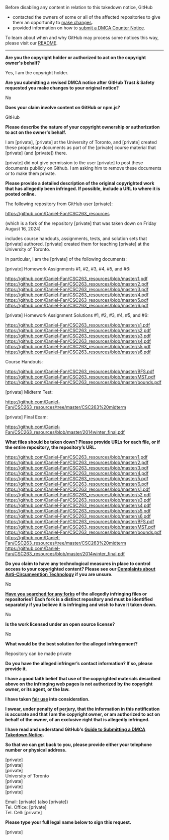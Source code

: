 Before disabling any content in relation to this takedown notice, GitHub
- contacted the owners of some or all of the affected repositories to give them an opportunity to [make changes](https://docs.github.com/en/github/site-policy/dmca-takedown-policy#a-how-does-this-actually-work).
- provided information on how to [submit a DMCA Counter Notice](https://docs.github.com/en/articles/guide-to-submitting-a-dmca-counter-notice).

To learn about when and why GitHub may process some notices this way, please visit our [README](https://github.com/github/dmca/blob/master/README.md#anatomy-of-a-takedown-notice).

---

**Are you the copyright holder or authorized to act on the copyright owner's behalf?**

Yes, I am the copyright holder.

**Are you submitting a revised DMCA notice after GitHub Trust & Safety requested you make changes to your original notice?**

No

**Does your claim involve content on GitHub or npm.js?**

GitHub

**Please describe the nature of your copyright ownership or authorization to act on the owner's behalf.**

I am [private], [private] at the University of Toronto, and [private] created these proprietary documents as part of the [private] course material that [private] (and [private]) there.

[private] did not give permission to the user [private] to post these documents publicly on Github. I am asking him to remove these documents or to make them private.

**Please provide a detailed description of the original copyrighted work that has allegedly been infringed. If possible, include a URL to where it is posted online.**

The following repository from GitHub user [private]:

https://github.com/Daniel-Fan/CSC263_resources

(which is a fork of the repository [private] that was taken down on Friday August 16, 2024)

includes course handouts, assignments, tests, and solution sets that [private] authored. [private] created them for teaching [private] at the University of Toronto.

In particular, I am the [private] of the following documents:

[private] Homework Assignments #1, #2, #3, #4, #5, and #6:

https://github.com/Daniel-Fan/CSC263_resources/blob/master/1.pdf  
https://github.com/Daniel-Fan/CSC263_resources/blob/master/2.pdf  
https://github.com/Daniel-Fan/CSC263_resources/blob/master/3.pdf  
https://github.com/Daniel-Fan/CSC263_resources/blob/master/4.pdf  
https://github.com/Daniel-Fan/CSC263_resources/blob/master/5.pdf  
https://github.com/Daniel-Fan/CSC263_resources/blob/master/6.pdf  

[private] Homework Assignment Solutions #1, #2, #3, #4, #5, and #6:

https://github.com/Daniel-Fan/CSC263_resources/blob/master/s1.pdf  
https://github.com/Daniel-Fan/CSC263_resources/blob/master/s2.pdf  
https://github.com/Daniel-Fan/CSC263_resources/blob/master/s3.pdf  
https://github.com/Daniel-Fan/CSC263_resources/blob/master/s4.pdf  
https://github.com/Daniel-Fan/CSC263_resources/blob/master/s5.pdf  
https://github.com/Daniel-Fan/CSC263_resources/blob/master/s6.pdf  

Course Handouts:

https://github.com/Daniel-Fan/CSC263_resources/blob/master/BFS.pdf  
https://github.com/Daniel-Fan/CSC263_resources/blob/master/MST.pdf  
https://github.com/Daniel-Fan/CSC263_resources/blob/master/bounds.pdf  

[private] Midterm Test:

https://github.com/Daniel-Fan/CSC263_resources/tree/master/CSC263%20midterm

[private] Final Exam:

https://github.com/Daniel-Fan/CSC263_resources/blob/master/2014winter_final.pdf

**What files should be taken down? Please provide URLs for each file, or if the entire repository, the repository’s URL.**

https://github.com/Daniel-Fan/CSC263_resources/blob/master/1.pdf  
https://github.com/Daniel-Fan/CSC263_resources/blob/master/2.pdf  
https://github.com/Daniel-Fan/CSC263_resources/blob/master/3.pdf  
https://github.com/Daniel-Fan/CSC263_resources/blob/master/4.pdf  
https://github.com/Daniel-Fan/CSC263_resources/blob/master/5.pdf  
https://github.com/Daniel-Fan/CSC263_resources/blob/master/6.pdf  
https://github.com/Daniel-Fan/CSC263_resources/blob/master/s1.pdf  
https://github.com/Daniel-Fan/CSC263_resources/blob/master/s2.pdf  
https://github.com/Daniel-Fan/CSC263_resources/blob/master/s3.pdf  
https://github.com/Daniel-Fan/CSC263_resources/blob/master/s4.pdf  
https://github.com/Daniel-Fan/CSC263_resources/blob/master/s5.pdf  
https://github.com/Daniel-Fan/CSC263_resources/blob/master/s6.pdf  
https://github.com/Daniel-Fan/CSC263_resources/blob/master/BFS.pdf  
https://github.com/Daniel-Fan/CSC263_resources/blob/master/MST.pdf  
https://github.com/Daniel-Fan/CSC263_resources/blob/master/bounds.pdf  
https://github.com/Daniel-Fan/CSC263_resources/tree/master/CSC263%20midterm  
https://github.com/Daniel-Fan/CSC263_resources/blob/master/2014winter_final.pdf

**Do you claim to have any technological measures in place to control access to your copyrighted content? Please see our <a href="https://docs.github.com/articles/guide-to-submitting-a-dmca-takedown-notice#complaints-about-anti-circumvention-technology">Complaints about Anti-Circumvention Technology</a> if you are unsure.**

No

**<a href="https://docs.github.com/articles/dmca-takedown-policy#b-what-about-forks-or-whats-a-fork">Have you searched for any forks</a> of the allegedly infringing files or repositories? Each fork is a distinct repository and must be identified separately if you believe it is infringing and wish to have it taken down.**

No

**Is the work licensed under an open source license?**

No

**What would be the best solution for the alleged infringement?**

Repository can be made private

**Do you have the alleged infringer’s contact information? If so, please provide it.**

**I have a good faith belief that use of the copyrighted materials described above on the infringing web pages is not authorized by the copyright owner, or its agent, or the law.**

**I have taken <a href="https://www.lumendatabase.org/topics/22">fair use</a> into consideration.**

**I swear, under penalty of perjury, that the information in this notification is accurate and that I am the copyright owner, or am authorized to act on behalf of the owner, of an exclusive right that is allegedly infringed.**

**I have read and understand GitHub's <a href="https://docs.github.com/articles/guide-to-submitting-a-dmca-takedown-notice/">Guide to Submitting a DMCA Takedown Notice</a>.**

**So that we can get back to you, please provide either your telephone number or physical address.**

[private]  
[private]  
[private]  
University of Toronto  
[private]  
[private]  
[private]  

Email: [private] (also [private])  
Tel. Office: [private]  
Tel. Cell: [private]  

**Please type your full legal name below to sign this request.**

[private]  